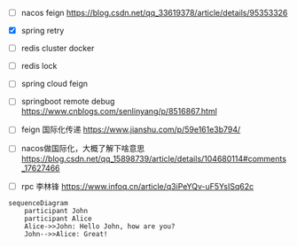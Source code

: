 - [ ] nacos feign https://blog.csdn.net/qq_33619378/article/details/95353326
- [x] spring retry
- [ ] redis cluster docker
- [ ] redis lock
- [ ] spring cloud feign 
- [ ] springboot remote debug  https://www.cnblogs.com/senlinyang/p/8516867.html
- [ ] feign 国际化传递  https://www.jianshu.com/p/59e161e3b794/
- [ ] nacos做国际化，大概了解下啥意思 https://blog.csdn.net/qq_15898739/article/details/104680114#comments_17627466
- [ ] rpc 李林锋 https://www.infoq.cn/article/q3iPeYQv-uF5YsISq62c




```mermaid
sequenceDiagram
    participant John
    participant Alice
    Alice->>John: Hello John, how are you?
    John-->>Alice: Great!
```
